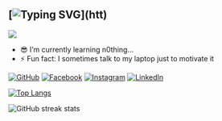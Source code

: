 ## [![Typing SVG](https://readme-typing-svg.demolab.com?font=Fira+Code&pause=1000&color=FF0000&width=435&lines=HHiii!+This+is+Junayed;)](htt)

![](https://images.unsplash.com/photo-1705285854436-b54099a74f68?q=80&w=2340&auto=format&fit=crop&ixlib=rb-4.1.0&ixid=M3wxMjA3fDB8MHxwaG90by1wYWdlfHx8fGVufDB8fHx8fA%3D%3D)

- 😎 I’m currently learning n0thing...
- ⚡ Fun fact: I sometimes talk to my laptop just to motivate it


[![GitHub](https://img.shields.io/badge/GitHub-000?logo=github&logoColor=white)](https://github.com/JUN4Y3D)
[![Facebook](https://img.shields.io/badge/Facebook-1877F2?logo=facebook&logoColor=white)](https://www.facebook.com/thisisJunayed)
[![Instagram](https://img.shields.io/badge/Instagram-E4405F?logo=instagram&logoColor=white)](https://www.instagram.com/thisisJunayed/)
[![LinkedIn](https://img.shields.io/badge/LinkedIn-0A66C2?logo=linkedin&logoColor=white)](https://www.linkedin.com/in/thisisjunayed/)


[![Top Langs](https://github-readme-stats.vercel.app/api/top-langs/?username=JUN4Y3D)](https://github.com/anuraghazra/github-readme-stats)

![GitHub streak stats](https://streak-stats.demolab.com/?user=JUN4Y3D)  

